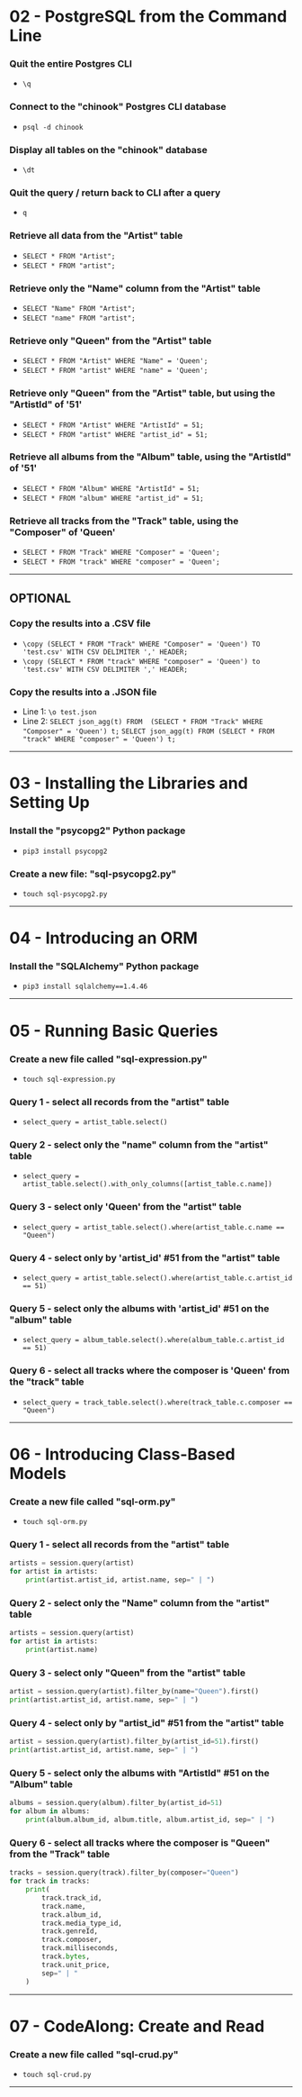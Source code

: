 # 02 - PostgreSQL from the Command Line

### Quit the entire Postgres CLI
- `\q`

### Connect to the "chinook" Postgres CLI database
- `psql -d chinook`

### Display all tables on the "chinook" database
- `\dt`

### Quit the query / return back to CLI after a query
- `q`

### Retrieve all data from the "Artist" table
- `SELECT * FROM "Artist";`
- `SELECT * FROM "artist";`

### Retrieve only the "Name" column from the "Artist" table
- `SELECT "Name" FROM "Artist";`
- `SELECT "name" FROM "artist";`

### Retrieve only "Queen" from the "Artist" table
- `SELECT * FROM "Artist" WHERE "Name" = 'Queen';`
- `SELECT * FROM "artist" WHERE "name" = 'Queen';`

### Retrieve only "Queen" from the "Artist" table, but using the "ArtistId" of '51'
- `SELECT * FROM "Artist" WHERE "ArtistId" = 51;`
- `SELECT * FROM "artist" WHERE "artist_id" = 51;`

### Retrieve all albums from the "Album" table, using the "ArtistId" of '51'
- `SELECT * FROM "Album" WHERE "ArtistId" = 51;`
- `SELECT * FROM "album" WHERE "artist_id" = 51;`

### Retrieve all tracks from the "Track" table, using the "Composer" of 'Queen'
- `SELECT * FROM "Track" WHERE "Composer" = 'Queen';`
- `SELECT * FROM "track" WHERE "composer" = 'Queen';`

---

## OPTIONAL

### Copy the results into a .CSV file
- `\copy (SELECT * FROM "Track" WHERE "Composer" = 'Queen') TO 'test.csv' WITH CSV DELIMITER ',' HEADER;`
- `\copy (SELECT * FROM "track" WHERE "composer" = 'Queen') to 'test.csv' WITH CSV DELIMITER ',' HEADER;` 

### Copy the results into a .JSON file
- Line 1: `\o test.json`
- Line 2: `SELECT json_agg(t) FROM  (SELECT * FROM "Track" WHERE "Composer" = 'Queen') t;`
 `SELECT json_agg(t) FROM (SELECT * FROM "track" WHERE "composer" = 'Queen') t;`

---

# 03 - Installing the Libraries and Setting Up

### Install the "psycopg2" Python package
- `pip3 install psycopg2`

### Create a new file: "sql-psycopg2.py"
- `touch sql-psycopg2.py`

---

# 04 - Introducing an ORM

### Install the "SQLAlchemy" Python package
- `pip3 install sqlalchemy==1.4.46`

---

# 05 - Running Basic Queries

### Create a new file called "sql-expression.py"
- `touch sql-expression.py`

### Query 1 - select all records from the "artist" table
- `select_query = artist_table.select()`

### Query 2 - select only the "name" column from the "artist" table
- `select_query = artist_table.select().with_only_columns([artist_table.c.name])`

### Query 3 - select only 'Queen' from the "artist" table
- `select_query = artist_table.select().where(artist_table.c.name == "Queen")`

### Query 4 - select only by 'artist_id' #51 from the "artist" table
- `select_query = artist_table.select().where(artist_table.c.artist_id == 51)`

### Query 5 - select only the albums with 'artist_id' #51 on the "album" table
- `select_query = album_table.select().where(album_table.c.artist_id == 51)`

### Query 6 - select all tracks where the composer is 'Queen' from the "track" table
- `select_query = track_table.select().where(track_table.c.composer == "Queen")`

---

# 06 - Introducing Class-Based Models

### Create a new file called "sql-orm.py"
- `touch sql-orm.py`

### Query 1 - select all records from the "artist" table
```python
artists = session.query(artist)
for artist in artists:
    print(artist.artist_id, artist.name, sep=" | ")
```

### Query 2 - select only the "Name" column from the "artist" table
```python
artists = session.query(artist)
for artist in artists:
    print(artist.name)
```

### Query 3 - select only "Queen" from the "artist" table
```python
artist = session.query(artist).filter_by(name="Queen").first()
print(artist.artist_id, artist.name, sep=" | ")
```

### Query 4 - select only by "artist_id" #51 from the "artist" table
```python
artist = session.query(artist).filter_by(artist_id=51).first()
print(artist.artist_id, artist.name, sep=" | ")
```

### Query 5 - select only the albums with "ArtistId" #51 on the "Album" table
```python
albums = session.query(album).filter_by(artist_id=51)
for album in albums:
    print(album.album_id, album.title, album.artist_id, sep=" | ")
```

### Query 6 - select all tracks where the composer is "Queen" from the "Track" table
```python
tracks = session.query(track).filter_by(composer="Queen")
for track in tracks:
    print(
        track.track_id,
        track.name,
        track.album_id,
        track.media_type_id,
        track.genreId,
        track.composer,
        track.milliseconds,
        track.bytes,
        track.unit_price,
        sep=" | "
    )
```

---

# 07 - CodeAlong: Create and Read

### Create a new file called "sql-crud.py"
- `touch sql-crud.py`

---

